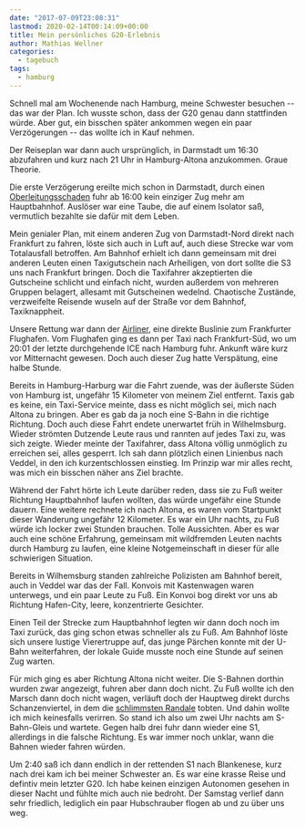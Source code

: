 ```yaml
---
date: "2017-07-09T23:08:31"
lastmod: 2020-02-14T00:14:09+00:00
title: Mein persönliches G20-Erlebnis
author: Mathias Wellner
categories:
  - tagebuch
tags:
  - hamburg
---
```

Schnell mal am Wochenende nach Hamburg, meine Schwester besuchen -- das war der Plan. Ich wusste schon, dass der G20 genau dann stattfinden würde. Aber gut, ein bisschen später ankommen wegen ein paar Verzögerungen -- das wollte ich in Kauf nehmen. 

<!--more-->

Der Reiseplan war dann auch ursprünglich, in Darmstadt um 16:30 abzufahren und kurz nach 21 Uhr in Hamburg-Altona anzukommen. Graue Theorie. 

Die erste Verzögerung ereilte mich schon in Darmstadt, durch einen [Oberleitungsschaden](http://www.echo-online.de/lokales/darmstadt/oberleitungsschaden-in-darmstadt-legt-schienenverkehr-in-rhein-main-lahm_18021696.htm) fuhr ab 16:00 kein einziger Zug mehr am Hauptbahnhof. Auslöser war eine Taube, die auf einem Isolator saß, vermutlich bezahlte sie dafür mit dem Leben. 

Mein genialer Plan, mit einem anderen Zug von Darmstadt-Nord direkt nach Frankfurt zu fahren, löste sich auch in Luft auf, auch diese Strecke war vom Totalausfall betroffen. Am Bahnhof erhielt ich dann gemeinsam mit drei anderen Leuten einen Taxigutschein nach Arheiligen, von dort sollte die S3 uns nach Frankfurt bringen. Doch die Taxifahrer akzeptierten die Gutscheine schlicht und einfach nicht, wurden außerdem von mehreren Gruppen belagert, allesamt mit Gutscheinen wedelnd. Chaotische Zustände, verzweifelte Reisende wuseln auf der Straße vor dem Bahnhof, Taxiknappheit. 

Unsere Rettung war dann der [Airliner](https://www.heagmobibus.de/de/airliner), eine direkte Buslinie zum Frankfurter Flughafen. Vom Flughafen ging es dann per Taxi nach Frankfurt-Süd, wo um 20:01 der letzte durchgehende ICE nach Hamburg fuhr. Ankunft wäre kurz vor Mitternacht gewesen. Doch auch dieser Zug hatte Verspätung, eine halbe Stunde. 

Bereits in Hamburg-Harburg war die Fahrt zuende, was der äußerste Süden von Hamburg ist, ungefähr 15 Kilometer von meinem Ziel entfernt. Taxis gab es keine, ein Taxi-Service meinte, dass es nicht möglich sei, mich nach Altona zu bringen. Aber es gab da ja noch eine S-Bahn in die richtige Richtung. Doch auch diese Fahrt endete unerwartet früh in Wilhelmsburg. Wieder strömten Dutzende Leute raus und rannten auf jedes Taxi zu, was sich zeigte. Wieder meinte der Taxifahrer, dass Altona völlig unmöglich zu erreichen sei, alles gesperrt. Ich sah dann plötzlich einen Linienbus nach Veddel, in den ich kurzentschlossen einstieg. Im Prinzip war mir alles recht, was mich ein bisschen näher ans Ziel brachte. 

Während der Fahrt hörte ich Leute darüber reden, dass sie zu Fuß weiter Richtung Hauptbahnhof laufen wollten, das würde ungefähr eine Stunde dauern. Eine weitere rechnete ich nach Altona, es waren vom Startpunkt dieser Wanderung ungefähr 12 Kilometer. Es war ein Uhr nachts, zu Fuß würde ich locker zwei Stunden brauchen. Tolle Aussichten. Aber es war auch eine schöne Erfahrung, gemeinsam mit wildfremden Leuten nachts durch Hamburg zu laufen, eine kleine Notgemeinschaft in dieser für alle schwierigen Situation. 

Bereits in Wilhemsburg standen zahlreiche Polizisten am Bahnhof bereit, auch in Veddel war das der Fall. Konvois mit Kastenwagen waren unterwegs, und ein paar Leute zu Fuß. Ein Konvoi bog direkt vor uns ab Richtung Hafen-City, leere, konzentrierte Gesichter. 

Einen Teil der Strecke zum Hauptbahnhof legten wir dann doch noch im Taxi zurück, das ging schon etwas schneller als zu Fuß. Am Bahnhof löste sich unsere lustige Vierertruppe auf, das junge Pärchen konnte mit der U-Bahn weiterfahren, der lokale Guide musste noch eine Stunde auf seinen Zug warten. 

Für mich ging es aber Richtung Altona nicht weiter. Die S-Bahnen dorthin wurden zwar angezeigt, fuhren aber dann doch nicht. Zu Fuß wollte ich den Marsch dann doch nicht wagen, verläuft doch der Hauptweg direkt durchs Schanzenviertel, in dem die [schlimmsten Randale](http://www.zeit.de/politik/deutschland/2017-07/g20-gipfel-polizei-olaf-scholz-hartmut-dudde-linksextremismus) tobten. Und dahin wollte ich mich keinesfalls verirren. So stand ich also um zwei Uhr nachts am S-Bahn-Gleis und wartete. Gegen halb drei fuhr dann wieder eine S1, allerdings in die falsche Richtung. Es war immer noch unklar, wann die Bahnen wieder fahren würden. 

Um 2:40 saß ich dann endlich in der rettenden S1 nach Blankenese, kurz nach drei kam ich bei meiner Schwester an. Es war eine krasse Reise und defintiv mein letzter G20. Ich habe keinen einzigen Autonomen gesehen in dieser Nacht und fühlte mich auch nie bedroht. Der Samstag verlief dann sehr friedlich, lediglich ein paar Hubschrauber flogen ab und zu über uns weg. 